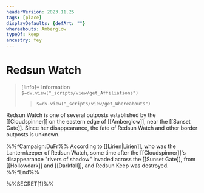 ```yaml
---
headerVersion: 2023.11.25
tags: [place]
displayDefaults: {defArt: ""}
whereabouts: Amberglow
typeOf: keep
ancestry: fey
---
```

# Redsun Watch
>[!info]+ Information  
> `$=dv.view("_scripts/view/get_Affiliations")`  
>> `$=dv.view("_scripts/view/get_Whereabouts")`

Redsun Watch is one of several outposts established by the [[Cloudspinner]] on the eastern edge of [[Amberglow]], near the [[Sunset Gate]]. Since her disappearance, the fate of Redsun Watch and other border outposts is unknown.

%%^Campaign:DuFr%%
According to [[Lirien|Lirien]], who was the Lanternkeeper of Redsun Watch, some time after the [[Cloudspinner]]'s disappearance "rivers of shadow" invaded across the [[Sunset Gate]], from [[Hollowdark]] and [[Darkfall]], and Redsun Keep was destroyed.
%%^End%%

%%SECRET[1]%%